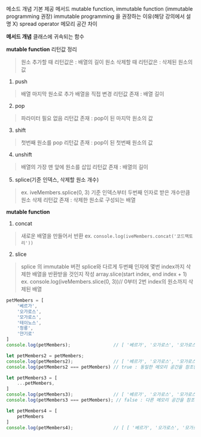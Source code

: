 
메소드 개념
기본 제공 메서드
	mutable function, immutable function (immutable programming 권장)
	immutable programming 을 권장하는 이유(해당 강의에서 설명 X)
	spread operator
		메모리 공간 차이


**메서드 개념**
클래스에 귀속되는 함수



**mutable function**
리턴값 정리
> 원소 추가할 때 리턴값은 : 배열의 길이
> 원소 삭제할 때 리턴값은 : 삭제된 원소의 값
1. push
> 배열 마지막 원소로 추가
> 배열을 직접 변경
> 리턴값 존재 : 배열 길이

2. pop
> 파라미터 필요 없음
> 리턴값 존재 : pop이 된 마지막 원소의 값

3. shift
> 첫번째 원소를 pop
> 리턴값 존재 : pop이 된 첫번째 원소의 값

4. unshift
> 배열의 가장 맨 앞에 원소를 삽입
> 리턴값 존재 : 배열의 길이

5. splice(기준 인덱스, 삭제할 원소 개수)
> ex. iveMembers.splice(0, 3)
>기준 인덱스부터 두번째 인자로 받은 개수만큼 원소 삭제
> 리턴값 존재 : 삭제한 원소로 구성되는 배열

**mutable function**
1. concat
> 새로운 배열을 만들어서 반환
>  ex. `console.log(iveMembers.concat('코드팩토리'))`
2. slice
> splice 의 immutable 버전
> splice와 다르게 두번째 인자에 몇번 index까지 삭제한 배열을 반환받을 것인지 작성
> array.slice(start index, end index + 1)
> ex. console.log(iveMembers.slice(0, 3))// 0부터 2번 index의 원소까지 삭제된 배열 


```js
petMembers = [
    '베르가',
    '오가로스',
    '모가로스',
    '테이노스',
    '청룡',
    '얀기로'
]
console.log(petMembers);                // [ '베르가', '오가로스', '모가로스', '테이노스', '청룡', '얀기로' ]

let petMembers2 = petMembers;
console.log(petMembers2);               // [ '베르가', '오가로스', '모가로스', '테이노스', '청룡', '얀기로' ]
console.log(petMembers2 === petMembers) // true : 동일한 메모리 공간을 참조한다.

let petMembers3 = [
    ...petMembers,
]
console.log(petMembers3);               // [ '베르가', '오가로스', '모가로스', '테이노스', '청룡', '얀기로' ]
console.log(petMembers3 === petMembers); // false : 다른 메모리 공간을 참조한다. immutable programming 을 할 때 spread operator를 많이 사용함

let petMembers4 = [
    petMembers
]
console.log(petMembers4);               // [ [ '베르가', '오가로스', '모가로스', '테이노스', '청룡', '얀기로' ] ]
```